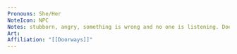 ```yaml
---
Pronouns: She/Her
NoteIcon: NPC
Notes: stubborn, angry, something is wrong and no one is listening. Does “got it going on,” though, yes (Stacy's Mom)
Art: 
Affiliation: "[[Doorways]]"
---
```

